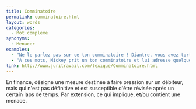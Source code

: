 ```yaml
---
title: Comminatoire
permalink: comminatoire.html
layout: words
categories:
  - Mot complexe
synonyms:
  - Menacer
examples:
  - "Ne le parlez pas sur ce ton comminatoire ! Diantre, vous avez tort, un point c'est tout..."
  - "A ces mots, Mickey prit un ton comminatoire et lui adresse quelques privautés (cf les Histoires)"
link: http://www.juritravail.com/lexique/Comminatoire.html
---
```


En finance, désigne une mesure destinée à faire pression sur un débiteur, mais qui n'est pas définitive et est susceptible d'être révisée après un certain laps de temps.
Par extension, ce qui implique, et/ou contient une menace. 
